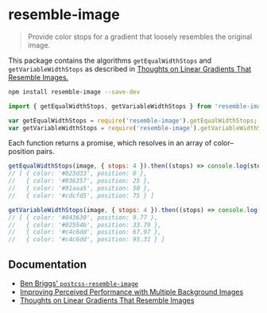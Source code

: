 # resemble-image

> Provide color stops for a gradient that loosely resembles the original image.

This package contains the algorithms `getEqualWidthStops` and `getVariableWidthStops` as described in [Thoughts on Linear Gradients That Resemble Images.][3]

``` bash
npm install resemble-image --save-dev
```

``` js
import { getEqualWidthStops, getVariableWidthStops } from 'resemble-image';
```

``` js
var getEqualWidthStops = require('resemble-image').getEqualWidthStops;
var getVariableWidthStops = require('resemble-image').getVariableWidthStops;
```

Each function returns a promise, which resolves in an array of color–position pairs.

``` js
getEqualWidthStops(image, { stops: 4 }).then((stops) => console.log(stops));
// [ { color: '#023d33', position: 0 },
//   { color: '#036357', position: 25 },
//   { color: '#91aaa5', position: 50 },
//   { color: '#cdcfd5', position: 75 } ]

getVariableWidthStops(image, { stops: 4 }).then((stops) => console.log(stops));
// [ { color: '#043630', position: 9.77 },
//   { color: '#02554b', position: 33.79 },
//   { color: '#c4c6dd', position: 67.97 },
//   { color: '#c4c6dd', position: 95.31 } ]
```

## Documentation
* [Ben Briggs' `postcss-resemble-image`][1]
* [Improving Perceived Performance with Multiple Background Images][2]
* [Thoughts on Linear Gradients That Resemble Images][3]

[1]: https://github.com/ben-eb/postcss-resemble-image
[2]: http://csswizardry.com/2016/10/improving-perceived-performance-with-multiple-background-images/
[3]: https://manu.ninja/thoughts-on-linear-gradients-that-resemble-images
